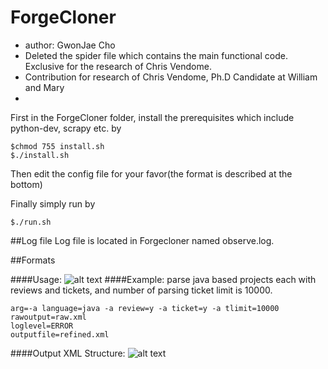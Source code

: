 # ForgeCloner

* author: GwonJae Cho
* Deleted the spider file which contains the main functional code. Exclusive for the research of Chris Vendome.
* Contribution for research of Chris Vendome, Ph.D Candidate at William and Mary
* 
First in the ForgeCloner folder, install the prerequisites which include python-dev, scrapy etc. by
```
$chmod 755 install.sh
$./install.sh
```

Then edit the config file for your favor(the format is described at the bottom)

Finally simply run by
```
$./run.sh
```

##Log file
Log file is located in Forgecloner named observe.log.


##Formats

####Usage:
![alt text](https://github.com/cvendome/ForgeCloner/blob/master/image/usage.png "Usage")
####Example:
parse java based projects each with reviews and tickets, and number of parsing ticket limit is 10000.
```
arg=-a language=java -a review=y -a ticket=y -a tlimit=10000
rawoutput=raw.xml
loglevel=ERROR
outputfile=refined.xml
```

####Output XML Structure:
![alt text](https://github.com/cvendome/ForgeCloner/blob/master/image/xmlformat.png "XmlFormat")


